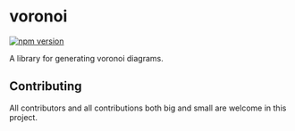 # voronoi

[![npm version](https://badge.fury.io/js/@romellogoodman%2Fvoronoi.svg)](https://badge.fury.io/js/@romellogoodman%2Fvoronoi)

A library for generating voronoi diagrams.

## Contributing

All contributors and all contributions both big and small are welcome in this project.
